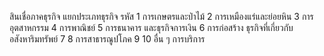 สินเชื่อภาคธุรกิจ แยกประเภทธุรกิจ
รหัส
1 การเกษตรและป่าไม้
2 การเหมืองแร่และย่อยหิน
3 การอุตสาหกรรม
4 การพาณิชย์
5 การธนาคาร และธุรกิจการเงิน
6 การก่อสร้าง
ธุรกิจที่เกี่ยวกับอสังหาริมทรัพย์
7
8 การสาธารณูปโภค
9
10 อื่น ๆ
การบริการ
